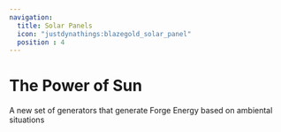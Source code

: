 ```yaml
---
navigation:
  title: Solar Panels
  icon: "justdynathings:blazegold_solar_panel"
  position : 4
---
```


# The Power of Sun

A new set of generators that generate Forge Energy based on ambiental situations

<SubPages />
